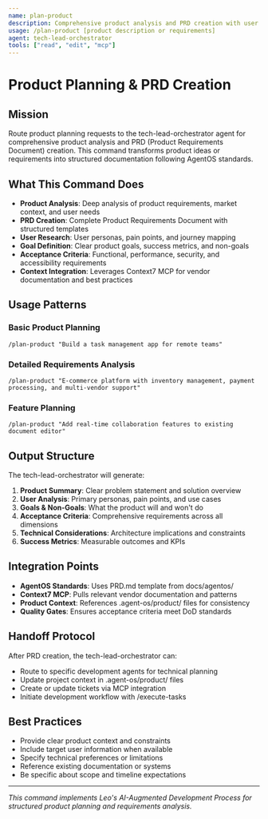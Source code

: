 ```yaml
---
name: plan-product
description: Comprehensive product analysis and PRD creation with user personas, goals, and acceptance criteria
usage: /plan-product [product description or requirements]
agent: tech-lead-orchestrator
tools: ["read", "edit", "mcp"]
---
```


# Product Planning & PRD Creation

## Mission

Route product planning requests to the tech-lead-orchestrator agent for comprehensive product analysis and PRD (Product Requirements Document) creation. This command transforms product ideas or requirements into structured documentation following AgentOS standards.

## What This Command Does

- **Product Analysis**: Deep analysis of product requirements, market context, and user needs
- **PRD Creation**: Complete Product Requirements Document with structured templates
- **User Research**: User personas, pain points, and journey mapping
- **Goal Definition**: Clear product goals, success metrics, and non-goals
- **Acceptance Criteria**: Functional, performance, security, and accessibility requirements
- **Context Integration**: Leverages Context7 MCP for vendor documentation and best practices

## Usage Patterns

### Basic Product Planning
```
/plan-product "Build a task management app for remote teams"
```

### Detailed Requirements Analysis
```
/plan-product "E-commerce platform with inventory management, payment processing, and multi-vendor support"
```

### Feature Planning
```
/plan-product "Add real-time collaboration features to existing document editor"
```

## Output Structure

The tech-lead-orchestrator will generate:

1. **Product Summary**: Clear problem statement and solution overview
2. **User Analysis**: Primary personas, pain points, and use cases
3. **Goals & Non-Goals**: What the product will and won't do
4. **Acceptance Criteria**: Comprehensive requirements across all dimensions
5. **Technical Considerations**: Architecture implications and constraints
6. **Success Metrics**: Measurable outcomes and KPIs

## Integration Points

- **AgentOS Standards**: Uses PRD.md template from docs/agentos/
- **Context7 MCP**: Pulls relevant vendor documentation and patterns
- **Product Context**: References .agent-os/product/ files for consistency
- **Quality Gates**: Ensures acceptance criteria meet DoD standards

## Handoff Protocol

After PRD creation, the tech-lead-orchestrator can:
- Route to specific development agents for technical planning
- Update project context in .agent-os/product/ files
- Create or update tickets via MCP integration
- Initiate development workflow with /execute-tasks

## Best Practices

- Provide clear product context and constraints
- Include target user information when available
- Specify technical preferences or limitations
- Reference existing documentation or systems
- Be specific about scope and timeline expectations

---

*This command implements Leo's AI-Augmented Development Process for structured product planning and requirements analysis.*